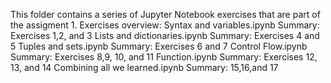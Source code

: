 This folder contains a series of Jupyter Notebook exercises that are part of the assigment 1. 
Exercises overview: 
Syntax and variables.ipynb
Summary: Exercises 1,2, and 3
Lists and dictionaries.ipynb
Summary: Exercises 4 and 5
Tuples and sets.ipynb
Summary: Exercises 6 and 7
Control Flow.ipynb
Summary: Exercises 8,9, 10, and 11
Function.ipynb
Summary: Exercises 12, 13, and 14
Combining all we learned.ipynb
Summary: 15,16,and 17
